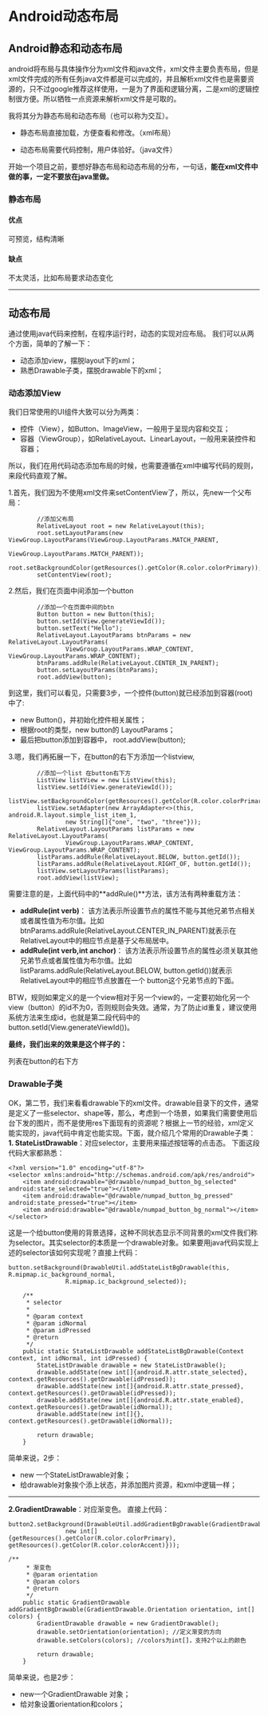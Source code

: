 Android动态布局
===
## Android静态和动态布局

android将布局与具体操作分为xml文件和java文件，xml文件主要负责布局，但是xml文件完成的所有任务java文件都是可以完成的，并且解析xml文件也是需要资源的，只不过google推荐这样使用，一是为了界面和逻辑分离，二是xml的逻辑控制很方便。所以牺牲一点资源来解析xml文件是可取的。

我将其分为静态布局和动态布局（也可以称为交互）。

* 静态布局直接加载，方便查看和修改。（xml布局）

* 动态布局需要代码控制，用户体验好。（java文件）

开始一个项目之前，要想好静态布局和动态布局的分布，一句话，**能在xml文件中做的事，一定不要放在java里做。**

### 静态布局
 
#### 优点
 可预览，结构清晰

#### 缺点
不太灵活，比如布局要求动态变化

* * *

## 动态布局

通过使用java代码来控制，在程序运行时，动态的实现对应布局。
我们可以从两个方面，简单的了解一下：

*   动态添加view，摆脱layout下的xml；
*   熟悉Drawable子类，摆脱drawable下的xml；

### 动态添加View

我们日常使用的UI组件大致可以分为两类：

*   控件（View），如Button、ImageView，一般用于呈现内容和交互；
*   容器（ViewGroup），如RelativeLayout、LinearLayout，一般用来装控件和容器；

所以，我们在用代码动态添加布局的时候，也需要遵循在xml中编写代码的规则，来段代码直观了解。

1.首先，我们因为不使用xml文件来setContentView了，所以，先new一个父布局：

```
        //添加父布局
        RelativeLayout root = new RelativeLayout(this);
        root.setLayoutParams(new ViewGroup.LayoutParams(ViewGroup.LayoutParams.MATCH_PARENT, 
                                                        ViewGroup.LayoutParams.MATCH_PARENT));
        root.setBackgroundColor(getResources().getColor(R.color.colorPrimary));
        setContentView(root);

```

2.然后，我们在页面中间添加一个button

```
        //添加一个在页面中间的btn
        Button button = new Button(this);
        button.setId(View.generateViewId());
        button.setText("Hello");
        RelativeLayout.LayoutParams btnParams = new RelativeLayout.LayoutParams(
                ViewGroup.LayoutParams.WRAP_CONTENT, ViewGroup.LayoutParams.WRAP_CONTENT);
        btnParams.addRule(RelativeLayout.CENTER_IN_PARENT);
        button.setLayoutParams(btnParams);
        root.addView(button);

```

到这里，我们可以看见，只需要3步，一个控件(button)就已经添加到容器(root)中了:

*   new Button()，并初始化控件相关属性；
*   根据root的类型，new button的 LayoutParams；
*   最后把button添加到容器中， root.addView(button);

3.嗯，我们再拓展一下，在button的右下方添加一个listview,

```
        //添加一个list 在button右下方
        ListView listView = new ListView(this);
        listView.setId(View.generateViewId());
        listView.setBackgroundColor(getResources().getColor(R.color.colorPrimaryDark));
        listView.setAdapter(new ArrayAdapter<>(this, android.R.layout.simple_list_item_1, 
                new String[]{"one", "two", "three"}));
        RelativeLayout.LayoutParams listParams = new RelativeLayout.LayoutParams(
                ViewGroup.LayoutParams.WRAP_CONTENT, ViewGroup.LayoutParams.WRAP_CONTENT);
        listParams.addRule(RelativeLayout.BELOW, button.getId());
        listParams.addRule(RelativeLayout.RIGHT_OF, button.getId());
        listView.setLayoutParams(listParams);
        root.addView(listView);

```

需要注意的是，上面代码中的**addRule()**方法，该方法有两种重载方法：

*   **addRule(int verb)**：
    该方法表示所设置节点的属性不能与其他兄弟节点相关或者属性值为布尔值。比如btnParams.addRule(RelativeLayout.CENTER_IN_PARENT)就表示在RelativeLayout中的相应节点是基于父布局居中。
*   **addRule(int verb,int anchor)**：
    该方法表示所设置节点的属性必须关联其他兄弟节点或者属性值为布尔值。比如listParams.addRule(RelativeLayout.BELOW, button.getId())就表示RelativeLayout中的相应节点放置在一个
    button这个兄弟节点的下面。

BTW，规则如果定义的是一个view相对于另一个view的，一定要初始化另一个view（button）的id不为0，否则规则会失效。通常，为了防止id重复，建议使用系统方法来生成id，也就是第二段代码中的button.setId(View.generateViewId())。

**最终，我们出来的效果是这个样子的：**

列表在button的右下方

### Drawable子类

OK，第二节，我们来看看drawable下的xml文件。drawable目录下的文件，通常是定义了一些selector、shape等，那么，考虑到一个场景，如果我们需要使用后台下发的图片，而不是使用res下面现有的资源呢？根据上一节的经验，xml定义能实现的，java代码中肯定也能实现。下面，就介绍几个常用的Drawable子类：
**1. StateListDrawable**：对应selector，主要用来描述按钮等的点击态。
下面这段代码大家都熟悉：

```
<?xml version="1.0" encoding="utf-8"?>
<selector xmlns:android="http://schemas.android.com/apk/res/android">
    <item android:drawable="@drawable/numpad_button_bg_selected" android:state_selected="true"></item>
    <item android:drawable="@drawable/numpad_button_bg_pressed" android:state_pressed="true"></item>
    <item android:drawable="@drawable/numpad_button_bg_normal"></item>
</selector>

```

这是一个给button使用的背景选择，这种不同状态显示不同背景的xml文件我们称为selector。其实selector的本质是一个drawable对象。如果要用java代码实现上述的selector该如何实现呢？直接上代码：

```
button.setBackground(DrawableUtil.addStateListBgDrawable(this, R.mipmap.ic_background_normal,
                R.mipmap.ic_background_selected));

    /**
     * selector
     *
     * @param context
     * @param idNormal
     * @param idPressed
     * @return
     */
    public static StateListDrawable addStateListBgDrawable(Context context, int idNormal, int idPressed) {
        StateListDrawable drawable = new StateListDrawable();
        drawable.addState(new int[]{android.R.attr.state_selected}, context.getResources().getDrawable(idPressed));
        drawable.addState(new int[]{android.R.attr.state_pressed}, context.getResources().getDrawable(idPressed));
        drawable.addState(new int[]{android.R.attr.state_enabled}, context.getResources().getDrawable(idNormal));
        drawable.addState(new int[]{}, context.getResources().getDrawable(idNormal));

        return drawable;
    }

```

简单来说，2步：

*   new 一个StateListDrawable对象；
*   给drawable对象挨个添上状态，并添加图片资源，和xml中逻辑一样；

* * *

**2.GradientDrawable**：对应渐变色。
直接上代码：

```
button2.setBackground(DrawableUtil.addGradientBgDrawable(GradientDrawable.Orientation.LEFT_RIGHT,
                new int[]{getResources().getColor(R.color.colorPrimary), getResources().getColor(R.color.colorAccent)}));

/**
     * 渐变色
     * @param orientation
     * @param colors
     * @return
     */
    public static GradientDrawable addGradientBgDrawable(GradientDrawable.Orientation orientation, int[] colors) {
        GradientDrawable drawable = new GradientDrawable();
        drawable.setOrientation(orientation); //定义渐变的方向
        drawable.setColors(colors); //colors为int[]，支持2个以上的颜色

        return drawable;
    }

```
简单来说，也是2步：

*   new一个GradientDrawable 对象；
*   给对象设置orientation和colors；
